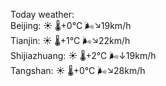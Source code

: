 Today weather:  
Beijing: ☀️ 🌡️+0°C 🌬️↘19km/h  
Tianjin: ☀️ 🌡️+1°C 🌬️↘22km/h  
Shijiazhuang: ☀️ 🌡️+2°C 🌬️↓19km/h  
Tangshan: ☀️ 🌡️+0°C 🌬️↘28km/h  
